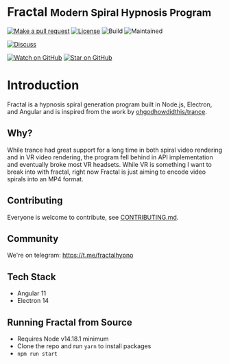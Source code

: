 # Fractal <small>Modern Spiral Hypnosis Program</small>

[![Make a pull request][prs-badge]][prs]
[![License](http://img.shields.io/badge/Licence-MIT-brightgreen.svg)](LICENSE.md)
![Build][travis]
![Maintained][maintained-badge]

[![Discuss][telegram]](https://t.me/fractalhypno)

[![Watch on GitHub][github-watch-badge]][github-watch]
[![Star on GitHub][github-star-badge]][github-star]

# Introduction
Fractal is a hypnosis spiral generation program built in Node.js, Electron, and Angular and is inspired from the work by [ohgodhowdidthis/trance](https://github.com/ohgodhowdidthis/trance).

## Why?
While trance had great support for a long time in both spiral video rendering and in VR video rendering, the program fell behind in API implementation and eventually broke most VR headsets. While VR is something I want to break into with fractal, right now Fractal is just aiming to encode video spirals into an MP4 format.

## Contributing
Everyone is welcome to contribute, see [CONTRIBUTING.md](CONTRIBUTING.md).

## Community

We're on telegram: https://t.me/fractalhypno

## Tech Stack
* Angular 11
* Electron 14

## Running Fractal from Source
* Requires Node v14.18.1 minimum
* Clone the repo and run ```yarn``` to install packages
* ```npm run start```

[travis]: https://www.travis-ci.com/shishome/fractal.svg?branch=master
[license-badge]: https://img.shields.io/badge/license-Apache2-blue.svg?style=style=flat-square
[license]: https://github.com/shishome/fractal/blob/master/LICENSE.md
[prs-badge]: https://img.shields.io/badge/PRs-welcome-brightgreen.svg?style=flat-square
[prs]: http://makeapullrequest.com
[github-watch-badge]: https://img.shields.io/github/watchers/shishome/fractal.svg?style=social
[github-watch]: https://github.com/shishome/fractal/watchers
[github-star-badge]: https://img.shields.io/github/stars/shishome/fractal.svg?style=social
[github-star]: https://github.com/shishome/fractal/stargazers
[maintained-badge]: https://img.shields.io/badge/maintained-yes-brightgreen
[telegram]: https://img.shields.io/badge/discussion-telegram%20group-informational?logo=telegram
